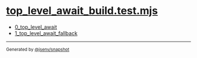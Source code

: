 # [top_level_await_build.test.mjs](../top_level_await_build.test.mjs)


- [0_top_level_await](0_top_level_await/0_top_level_await.md)
- [1_top_level_await_fallback](1_top_level_await_fallback/1_top_level_await_fallback.md)

---

<sub>
  Generated by <a href="https://github.com/jsenv/core/tree/main/packages/tooling/snapshot">@jsenv/snapshot</a>
</sub>
